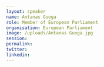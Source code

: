 ```yaml
---
layout: speaker
name: Antanas Guoga
role: Member of European Parliament
organisation: European Parliament
image: /uploads/Antanas Guoga.jpg
session:
permalink:
twitter:
linkedin:
---
```



